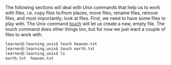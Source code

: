 
The following sections will deal with Unix commands that help us to work with files, i.e. copy files to/from places, move files, rename files, remove files, and most importantly, look at files. First, we need to have some files to play with. The Unix command [touch][] will let us create a new, empty file. The touch command does other things too, but for now we just want a couple of files to work with.

```bash
learner@:learning_unix$ touch heaven.txt
learner@:learning_unix$ touch earth.txt
learner@:learning_unix$ ls
earth.txt  heaven.txt
```

[touch]: http://en.wikipedia.org/wiki/Command_line_completion
